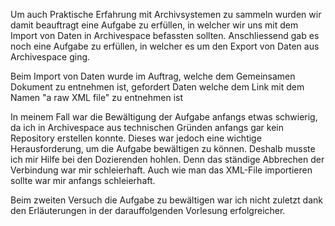 Um auch Praktische Erfahrung mit Archivsystemen zu sammeln wurden wir damit beauftragt eine Aufgabe zu erfüllen, in welcher wir uns mit dem Import von Daten in Archivespace befassten sollten. Anschliessend gab es noch eine Aufgabe zu erfüllen, in welcher es um den Export von Daten aus Archivespace ging. 

Beim Import von Daten wurde im Auftrag, welche dem Gemeinsamen Dokument zu entnehmen ist, gefordert Daten welche dem Link mit dem Namen "a raw XML file" zu entnehmen ist 

In meinem Fall war die Bewältigung der Aufgabe anfangs etwas schwierig, da ich in Archivespace aus technischen Gründen anfangs gar kein Repository erstellen konnte. Dieses war jedoch eine wichtige Herausforderung, um die Aufgabe bewältigen zu können. Deshalb musste ich mir Hilfe bei den Dozierenden hohlen. Denn das ständige Abbrechen der Verbindung war mir schleierhaft. Auch wie man das XML-File importieren sollte war mir anfangs schleierhaft. 

Beim zweiten Versuch die Aufgabe zu bewältigen war ich nicht zuletzt dank den Erläuterungen in der darauffolgenden Vorlesung erfolgreicher. 

